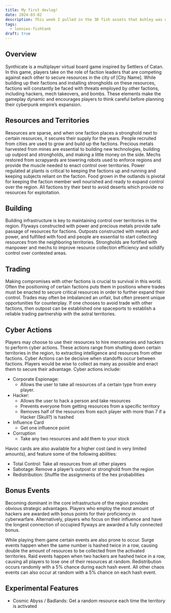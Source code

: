 ```yaml
---
title: My first devlog!
date: 2024-03-02
description: This week I pulled in the 3D fish assets that Ashley was working and added some basic tutorials for the game.
tags:
  - lonnies-fishtank
draft: true
---
```

## Overview

Synthicate is a multiplayer virtual board game inspired by Settlers of Catan. In this game, players take on the role of faction leaders that are competing against each other to secure resources in the city of \[City Name\]. While building up their factions and installing strongholds on these resources, factions will constantly be faced with threats employed by other factions, including hackers, mech takeovers, and bombs. These elements make the gameplay dynamic and encourages players to think careful before planning their cyberpunk empire’s expansion.

## Resources and Territories

Resources are sparse, and when one faction places a stronghold next to certain resources, it secures their supply for the years. People recruited from cities are used to grow and build up the factions. Precious metals harvested from mines are essential to building new technologies, building up outpost and strongholds, and making a little money on the side. Mechs restored from scrapyards are towering robots used to enforce regions and provide the muscle needed to enact control over territories. Power regulated at plants is critical to keeping the factions up and running and keeping subjects reliant on the faction. Food grown in the outlands is pivotal for keeping the faction member well nourished and ready to expand control over the region. All factions try their best to avoid deserts which provide no resources for exploitation.

## Building

Building infrastructure is key to maintaining control over territories in the region. Flyways constructed with power and precious metals provide safe passage of resources for factions. Outposts constructed with metals and power, and fulfilled with food and people are essential to start collecting resources from the neighboring territories. Strongholds are fortified with manpower and mechs to improve resource collection efficiency and solidify control over contested areas.

## Trading

Making compromises with other factions is crucial to survival in this world. Often the positioning of certain factions puts them in positions where trades must be enacted to secure critical resources in order to further expand their control. Trades may often be imbalanced an unfair, but often present unique opportunities for counterplay. If one chooses to avoid trade with other factions, then outpost can be established one spaceports to establish a reliable trading partnership with the astral territories.

  

## Cyber Actions

Players may choose to use their resources to hire mercenaries and hackers to perform cyber actions. These actions range from shutting down certain territories in the region, to extracting intelligence and resources from other factions. Cyber Actions can be decisive when standoffs occur between factions. Players would be wise to collect as many as possible and enact them to secure their advantage. Cyber actions include:

- Corporate Espionage:
	- Allows the user to take all resources of a certain type from every player.
- Hacker:  
	- Allows the user to hack a person and take resources
	- Prevents everyone from getting resources from a specific territory
	- Removes half of the resources from each player with more than 7 if a Hacker (Skull?) is hashed
- Influence Card
	- Get one influence point
- Corruption
	- Take any two resources and add them to your stock

Havoc cards are also available for a higher cost (and in very limited amounts), and feature some of the following abilities:
- Total Control: Take all resources from all other players
- Sabotage: Remove a player’s outpost or stronghold from the region
- Redistribution: Shuffle the assignments of the hex probabilities

  

## Bonus Events

Becoming dominant in the core infrastructure of the region provides obvious strategic advantages. Players who employ the most amount of hackers are awarded with bonus points for their proficiency in cyberwarfare. Alternatively, players who focus on their influence and have the longest connection of occupied flyways are awarded a fully connected bonus.

While playing them game certain events are also prone to occur. Surge events happen when the same number is hashed twice in a row, causing double the amount of resources to be collected from the activated territories. Raid events happen when two hackers are hashed twice in a row, causing all players to lose one of their resources at random. Redistribution occurs randomly with a 5% chance during each hash event. All other chaos events can also occur at random with a 5% chance on each hash event.

  

## Experimental Features
- Cosmic Abyss / Badlands: Get a random resource each time the territory is activated